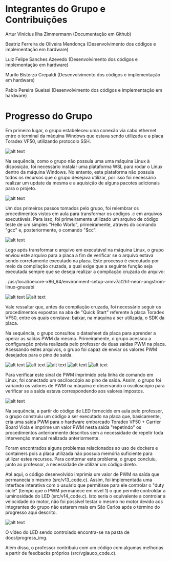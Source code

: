 # Integrantes do Grupo e Contribuições

Artur Vinícius Ilha Zimmermann (Documentação em Github)

Beatriz Ferreira de Oliveira Mendonça (Desenvolvimento dos códigos e implementação em hardware)

Luiz Felipe Sanches Azevedo (Desenvolvimento dos códigos e implementação em hardware)

Murilo Bisterzo Crepaldi (Desenvolvimento dos códigos e implementação em hardware)

Pablo Pereira Guelssi (Desenvolvimento dos códigos e implementação em hardware)

# Progresso do Grupo

Em primeiro lugar, o grupo estabeleceu uma conexão via cabo ethernet entre o terminal da máquina Windows que estava sendo utilizada e a placa Toradex VF50, utilizando protocolo SSH.

![alt text](./docs/progress_img/01.jpeg)

Na sequência, como o grupo não possuía uma uma máquina Linux à disposição, foi necessário instalar uma plataforma WSL para rodar o Linux dentro da máquina Windows. No entanto, esta plataforma não possuia todos os recursos que o grupo desejava utilizar, por isso foi necessário realizar um update da mesma e a aquisição de alguns pacotes adicionais para o projeto.

![alt text](./docs/progress_img/02.jpeg)

Um dos primeiros passos tomados pelo grupo, foi relembrar os procedimentos vistos em aula para transformar os códigos .c em arquivos executáveis. Para isso, foi primeiramente utilizado um arquivo de código teste de um simples "Hello World", primeiramente, através do comando "gcc" e, posteriormente, o comando "$cc".

![alt text](./docs/progress_img/03.jpeg)

Logo após transformar o arquivo em executável na máquina Linux, o grupo enviou este arquivo para a placa a fim de verificar se o arquivo estava sendo corretamente executado na placa. Este processo é executado por meio da compilação cruzada, a qual exige que a seguinte função seja executada sempre que se deseja realizar a compilação cruzada do arquivo:

. /usr/local/oecore-x86_64/environment-setup-armv7at2hf-neon-angstrom-linux-gnueabi

![alt text](./docs/progress_img/04.jpeg)
![alt text](./docs/progress_img/05.jpeg)

Vale ressaltar que, antes da compilação cruzada, foi necessário seguir os procedimentos expostos na aba de "Quick Start" referente à placa Toradex VF50, entre os quais constava: baixar, na máquina a ser utilizada, o SDK da placa.

Na sequência, o grupo consultou o datasheet da placa para aprender a operar as saídas PWM da mesma. Primeiramente, o grupo acessou a configuração prévia realizada pelo professor de duas saídas PWM na placa. Acessando estes arquivos, o grupo foi capaz de enviar os valores PWM desejados para o pino de saída. 

![alt text](./docs/progress_img/06.jpeg)
![alt text](./docs/progress_img/13.jpeg)
![alt text](./docs/progress_img/14.jpeg)
![alt text](./docs/progress_img/15.jpeg)
![alt text](./docs/progress_img/16.jpeg)

Para verificar este sinal de PWM imprimido pela linha de comando em Linux, foi conectado um osciloscópio ao pino de saída. Assim, o grupo foi variando os valores de PWM na máquina e observando o osciloscópio para verificar se a saída estava correspondendo aos valores impostos.

![alt text](./docs/progress_img/08.jpeg)

Na sequência, a partir do código de LED fornecido em aula pelo professor, o grupo construiu um código a ser executado na placa que, basicamente, cria uma saida PWM para o hardware embarcado Toradex VF50 + Carrier Board Viola e imprime um valor PWM nesta saída "repetindo" os procedimentos anteriormente descritos sem a necessidade de repetir toda intervenção manual realizada anteriormente.

Foram encontrados alguns problemas relacionados ao uso de dockers e containers pois a placa utilizada não possuía memória suficiente para utilizar estes recursos. Para contornar este problema, o grupo concluiu, junto ao professor, a necessidade de utilizar um código direto.

Até aqui, o código desenvolvido imprimia um valor de PWM na saída que permanecia o mesmo (src/v13_code.c). Assim, foi implementada uma interface interativa com o usuário que permitisse para ele controlar o "duty cicle" (tempo que o PWM permanece em nível 1) o que permite controldar a luminosidade do LED (src/v14_code.c). Isto seria o equivalente a controlar a velocidade do motor, não foi possível testar o mesmo no motor devido aos integrantes do grupo não estarem mais em São Carlos após o término do progresso aqui descrito.

![alt text](./docs/progress_img/17.jpeg)

O vídeo do LED sendo controlado encontra-se na pasta de docs/progress_img.

Além disso, o professor contribuiu com um código com algumas melhorias a partir de feedbacks próprios (src/vglauco_code.c).
